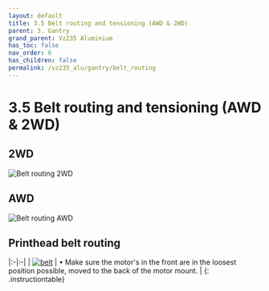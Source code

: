```yaml
---
layout: default
title: 3.5 Belt routing and tensioning (AWD & 2WD)
parent: 3. Gantry
grand_parent: Vz235 Aluminium
has_toc: false
nav_order: 6
has_children: false
permalink: /vz235_alu/gantry/belt_routing
---
```


# 3.5 Belt routing and tensioning (AWD & 2WD)

## 2WD

![Belt routing 2WD](../../assets/images/manual/vz235_printed/gantry/belt_2wd.png)

## AWD

![Belt routing AWD](../../assets/images/manual/vz235_printed/gantry/belt_awd.png)

## Printhead belt routing

|:-|:-|
| [![belt](../../assets/images/manual/vz330_mellow/gantry/printhead/step5.png)](https://www.youtube.com/embed/Ibi27Toh-pg "Apply belt") | &#8226; Make sure the motor's in the front are in the loosest position possible, moved to the back of the motor mount. |
{: .instructiontable}

